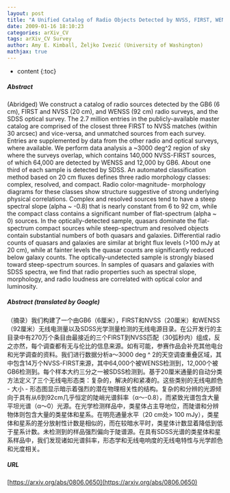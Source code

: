 ```yaml
---
layout: post
title: "A Unified Catalog of Radio Objects Detected by NVSS, FIRST, WENSS, GB6, and SDSS"
date: 2009-01-16 18:10:23
categories: arXiv_CV
tags: arXiv_CV Survey
author: Amy E. Kimball, Željko Ivezić (University of Washington)
mathjax: true
---
```


* content
{:toc}

##### Abstract
(Abridged) We construct a catalog of radio sources detected by the GB6 (6 cm), FIRST and NVSS (20 cm), and WENSS (92 cm) radio surveys, and the SDSS optical survey. The 2.7 million entries in the publicly-available master catalog are comprised of the closest three FIRST to NVSS matches (within 30 arcsec) and vice-versa, and unmatched sources from each survey. Entries are supplemented by data from the other radio and optical surveys, where available. We perform data analysis a ~3000 deg^2 region of sky where the surveys overlap, which contains 140,000 NVSS-FIRST sources, of which 64,000 are detected by WENSS and 12,000 by GB6. About one third of each sample is detected by SDSS. An automated classification method based on 20 cm fluxes defines three radio morphology classes: complex, resolved, and compact. Radio color-magnitude- morphology diagrams for these classes show structure suggestive of strong underlying physical correlations. Complex and resolved sources tend to have a steep spectral slope (alpha ~ -0.8) that is nearly constant from 6 to 92 cm, while the compact class contains a significant number of flat-spectrum (alpha ~ 0) sources. In the optically-detected sample, quasars dominate the flat-spectrum compact sources while steep-spectrum and resolved objects contain substantial numbers of both quasars and galaxies. Differential radio counts of quasars and galaxies are similar at bright flux levels (>100 mJy at 20 cm), while at fainter levels the quasar counts are significantly reduced below galaxy counts. The optically-undetected sample is strongly biased toward steep-spectrum sources. In samples of quasars and galaxies with SDSS spectra, we find that radio properties such as spectral slope, morphology, and radio loudness are correlated with optical color and luminosity.

##### Abstract (translated by Google)
（摘录）我们构建了一个由GB6（6厘米），FIRST和NVSS（20厘米）和WENSS（92厘米）无线电测量以及SDSS光学测量检测的无线电源目录。在公开发行的主目录中有270万个条目由最接近的三个FIRST到NVSS匹配（30弧秒内）组成，反之亦然，每个调查都有无与伦比的信息来源。如有可能，参赛作品会补充其他电台和光学调查的资料。我们进行数据分析a〜3000 deg ^ 2的天空调查重叠区域，其中包含14万个NVSS-FIRST来源，其中64,000个被WENSS检测到，12,000个被GB6检测到。每个样本大约三分之一被SDSS检测到。基于20厘米通量的自动分类方法定义了三个无线电形态类：复杂的，解决的和紧凑的。这些类别的无线电颜色 - 大小 - 形态图显示暗示着强烈的潜在物理相关性的结构。复杂的和分辨的光源倾向于具有从6到92cm几乎恒定的陡峭光谱斜率（α〜-0.8），而紧致光谱包含大量平坦光谱（α〜0）光源。在光学检测样品中，类星体占主导地位，而陡谱和分辨物体则包含大量的类星体和星系。在明亮通量水平（20 cm处> 100 mJy），类星体和星系的差分放射性计数是相似的，而在较暗水平时，类星体计数显着降低到低于星系计数。未检测到的样品强烈偏向于陡谱源。在具有SDSS光谱的类星体和星系样品中，我们发现诸如光谱斜率，形态学和无线电响度的无线电特性与光学颜色和光度相关。

##### URL
[https://arxiv.org/abs/0806.0650](https://arxiv.org/abs/0806.0650)

